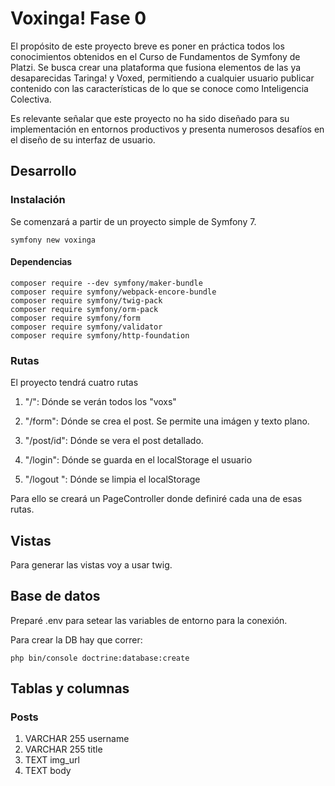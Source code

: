# Voxinga! Fase 0

El propósito de este proyecto breve es poner en práctica todos los conocimientos obtenidos en el Curso de Fundamentos de Symfony de Platzi. Se busca crear una plataforma que fusiona elementos de las ya desaparecidas Taringa! y Voxed, permitiendo a cualquier usuario publicar contenido con las características de lo que se conoce como Inteligencia Colectiva.

Es relevante señalar que este proyecto no ha sido diseñado para su implementación en entornos productivos y presenta numerosos desafíos en el diseño de su interfaz de usuario.

## Desarrollo

### Instalación

Se comenzará a partir de un proyecto simple de Symfony 7.

```
symfony new voxinga
```

#### Dependencias
```
composer require --dev symfony/maker-bundle
composer require symfony/webpack-encore-bundle
composer require symfony/twig-pack
composer require symfony/orm-pack
composer require symfony/form
composer require symfony/validator
composer require symfony/http-foundation

```

### Rutas

El proyecto tendrá cuatro rutas

   1. "/": Dónde se verán todos los "voxs"
    
   2. "/form": Dónde se crea el post. Se permite una imágen y texto plano.
    
   3. "/post/id": Dónde se vera el post detallado.
    
   4. "/login": Dónde se guarda en el localStorage el usuario

   5. "/logout ": Dónde se limpia el localStorage

Para ello se creará un PageController donde definiré cada una de esas rutas.


## Vistas

Para generar las vistas voy a usar twig.

## Base de datos 

Preparé .env para setear las variables de entorno para la conexión.

Para crear la DB hay que correr:

```
php bin/console doctrine:database:create
```

## Tablas y columnas

### Posts

1. VARCHAR 255 username 
1. VARCHAR 255 title
1. TEXT img_url
1. TEXT body




